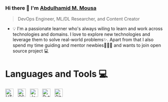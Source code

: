 ### Hi there 👋 I'm [Abdulhamid M. Mousa](https://www.linkedin.com/in/abdulhamid-m-mousa-833a49204/)
> DevOps Engineer, ML/DL Researcher, and Content Creator

- 💡 I'm a passionate learner who's always wiling to learn and work across technologies and domains. I love to explore new technologies and leverage them to solve real-world problems✨. Apart from that I also spend my time guiding and mentor newbies👨🏽‍💻 and wants to join open source project 💻

# Languages and Tools 💻  
<img align="left" alt="HTML5" width="26px" src="https://cdn.jsdelivr.net/gh/devicons/devicon/icons/html5/html5-original.svg" style="padding-right:10px;" />
<img align="left" alt="CSS3" width="26px" src="https://cdn.jsdelivr.net/gh/devicons/devicon/icons/css3/css3-original.svg" style="padding-right:10px;" />
<img align="left" alt="JavaScript" width="26px" src="https://cdn.jsdelivr.net/gh/devicons/devicon/icons/javascript/javascript-original.svg" style="padding-right:10px;" />
<img align="left" alt="Python" width="26px" src="https://upload.wikimedia.org/wikipedia/commons/thumb/c/c3/Python-logo-notext.svg/1200px-Python-logo-notext.svg.png" style="padding-right:10px;" />
<img align="left" alt="Git" width="26px" src="https://cdn.jsdelivr.net/gh/devicons/devicon/icons/git/git-original.svg" style="padding-right:10px;" />
<br>


<!--START_SECTION:badges-->
<!--END_SECTION:badges-->
